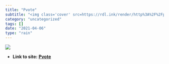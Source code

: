 ```yaml
---
title: "Pvote"
subtitle: "<img class='cover' src=https://rdl.ink/render/http%3A%2F%2Fpvote.org>"
category: "uncategorized"
tags: []
date: "2021-04-06"
type: "rain"
---
```

<img class="cover" src=https://rdl.ink/render/http%3A%2F%2Fpvote.org>


* **Link to site:** **[Pvote](http://pvote.org)**